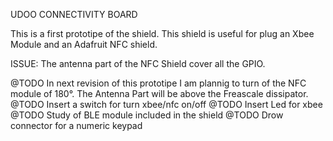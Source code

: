 UDOO CONNECTIVITY BOARD

This is a first prototipe of the shield. 
This shield is useful for plug an Xbee Module and an Adafruit NFC shield.

ISSUE: The antenna part of the NFC Shield cover all the GPIO.

@TODO In next revision of this prototipe I am plannig to turn of the NFC module of 180°.
The Antenna Part will be above the Freascale dissipator.
@TODO Insert a switch for turn xbee/nfc on/off
@TODO Insert Led for xbee
@TODO Study of BLE module included in the shield
@TODO Drow connector for a numeric keypad

